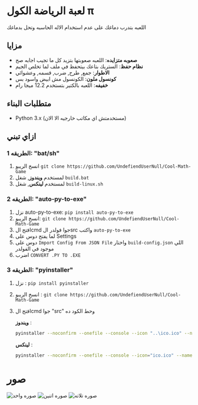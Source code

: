 <!-- Language: ar -->

# لعبة الرياضة الكول π

اللعبه بتدرب دماغك على عدم استخدام الاله الحاسبه وتحل بدماغك

## مزايا

- **صعوبه متزايده**: اللعبه صعوبتها بتزيد كل ما تجيب اجابه صح
- **نظام حفظ**: الستريك بتاعك بيتحفظ في ملف لما تخلص الجيم
- **الاطوار**: جمع, طرح, ضرب, قسمه, وعشوائي
- **كونسول ملون**: الكونسول مش ابيض واسود بس
- **خفيفه**: اللعبه بالكتير بتستخدم 12.2 ميجا رام

## متطلبات البناء

- Python 3.x (مستخدمتش اي مكاتب خارجيه الا الان)

## ازاي تبني

### الطريقه 1: "bat/sh"

1. انسخ الريبو `git clone https://github.com/UndefiendUserNull/Cool-Math-Game`
2. لمستخدم **ويندوز**, شغل `build.bat`
3. لمستخدم **لينكس**, شغل `build-linux.sh`

### الطريقه 2: "auto-py-to-exe"

1. نزل auto-py-to-exe: `pip install auto-py-to-exe`
2. انسخ الريبو: `git clone https://github.com/UndefiendUserNull/Cool-Math-Game`
3. افتح الcmd جوا فولدر الsrc واكتب `auto-py-to-exe`
4. لما يفتح دوس على Settings
5. دوس على `Import Config From JSON File` واختار `build-config.json` اللي موجود في الفولدر
6. اضرب `CONVERT .PY TO .EXE`

### الطريقه 3: "pyinstaller"

1. نزل : `pip install pyinstaller`
2. انسخ الريبو : `git clone https://github.com/UndefiendUserNull/Cool-Math-Game`
3. افتح الcmd جوا "src" وحط الكود ده

   **ويندوز** :

   ```bash
   pyinstaller --noconfirm --onefile --console --icon "..\ico.ico" --name "Cool Math Game" --clean --add-data "game.py;." --add-data "filesHandler.py;." --add-data "colors.py;." --add-data "globals.py;." --add-data "utils.py;." "main.py"
   ```

   **لينكس** :

   ```bash
   pyinstaller --noconfirm --onefile --console --icon="ico.ico" --name="Cool Math Game" --clean --add-data="src/game.py:." --add-data="src/filesHandler.py:." --add-data="src/colors.py:." --add-data="src/globals.py:." --add-data="src/utils.py:." src/main.py
   ```

# صور

![صوره واحد](https://i.imgur.com/a7iSmvW.png?raw=true "صوره")
![صوره اتنين](https://i.imgur.com/ZQvIrIh.png?raw=true "صوره اتنين")
![صوره تلاته](https://i.imgur.com/Agr8bJ3.png?raw=true "صوره تلاته")
